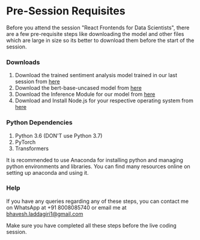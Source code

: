 # Pre-Session Requisites

Before you attend the session "React Frontends for Data Scientists", there are a few pre-requisite steps like downloading the model and other files which are large in size so its better to download them before the start of the session.

### Downloads

1. Download the trained sentiment analysis model trained in our last session from [here](https://gradient-fire.s3.amazonaws.com/inference.pth)
2. Download the bert-base-uncased model from [here](https://gradient-fire.s3.amazonaws.com/bert-base-uncased.rar)
3. Download the Inference Module for our model from [here](https://gradient-fire.s3.amazonaws.com/inference.py)
4. Download and Install Node.js for your respective operating system from [here](https://nodejs.org/en/download/)

### Python Dependencies

1. Python 3.6 (DON'T use Python 3.7)
2. PyTorch
3. Transformers

It is recommended to use Anaconda for installing python and managing python environments and libraries. You can find many resources online on setting up anaconda and using it.

### Help

If you have any queries regarding any of these steps, you can contact me on WhatsApp at +91 8008085740 or email me at bhavesh.laddagiri1@gmail.com

Make sure you have completed all these steps before the live coding session.
